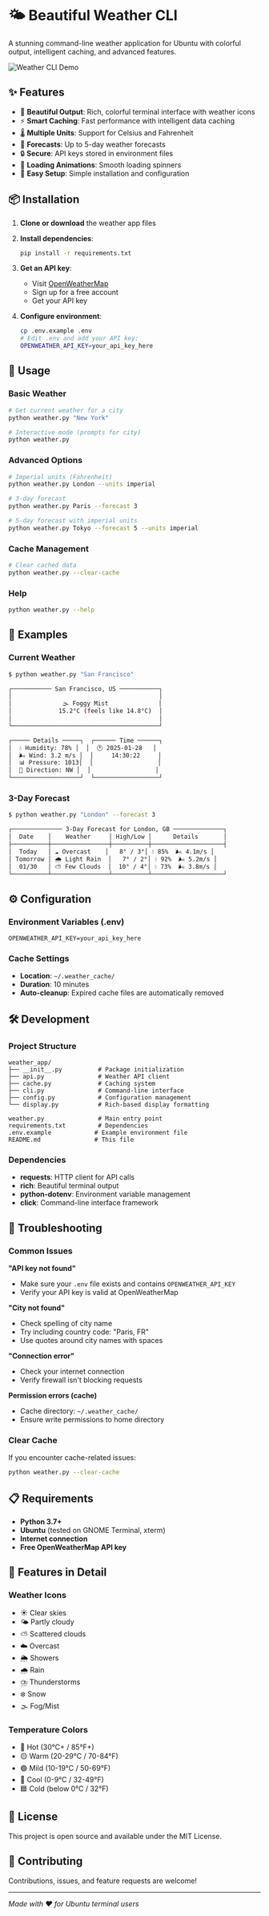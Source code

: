 # 🌤️ Beautiful Weather CLI

A stunning command-line weather application for Ubuntu with colorful output, intelligent caching, and advanced features.

![Weather CLI Demo](https://images.unsplash.com/photo-1504608524841-42fe6f032b4b?w=800&h=200&fit=crop)

## ✨ Features

- 🎨 **Beautiful Output**: Rich, colorful terminal interface with weather icons
- ⚡ **Smart Caching**: Fast performance with intelligent data caching
- 🌡️ **Multiple Units**: Support for Celsius and Fahrenheit
- 📅 **Forecasts**: Up to 5-day weather forecasts
- 🔒 **Secure**: API keys stored in environment files
- 💫 **Loading Animations**: Smooth loading spinners
- 🚀 **Easy Setup**: Simple installation and configuration

## 📦 Installation

1. **Clone or download** the weather app files
2. **Install dependencies**:
   ```bash
   pip install -r requirements.txt
   ```

3. **Get an API key**:
   - Visit [OpenWeatherMap](https://openweathermap.org/api)
   - Sign up for a free account
   - Get your API key

4. **Configure environment**:
   ```bash
   cp .env.example .env
   # Edit .env and add your API key:
   OPENWEATHER_API_KEY=your_api_key_here
   ```

## 🚀 Usage

### Basic Weather
```bash
# Get current weather for a city
python weather.py "New York"

# Interactive mode (prompts for city)
python weather.py
```

### Advanced Options
```bash
# Imperial units (Fahrenheit)
python weather.py London --units imperial

# 3-day forecast
python weather.py Paris --forecast 3

# 5-day forecast with imperial units
python weather.py Tokyo --forecast 5 --units imperial
```

### Cache Management
```bash
# Clear cached data
python weather.py --clear-cache
```

### Help
```bash
python weather.py --help
```

## 🎯 Examples

### Current Weather
```bash
$ python weather.py "San Francisco"

┌─────────── San Francisco, US ───────────┐
│                                         │
│              🌫️ Foggy Mist              │
│             15.2°C (feels like 14.8°C)  │
│                                         │
└─────────────────────────────────────────┘

┌───── Details ─────┐  ┌────── Time ──────┐
│  💧 Humidity: 78% │  │  🕐 2025-01-28   │
│  🌬️ Wind: 3.2 m/s │  │     14:30:22     │
│  📊 Pressure: 1013│  │                  │
│  🧭 Direction: NW │  │                  │
└───────────────────┘  └──────────────────┘
```

### 3-Day Forecast
```bash
$ python weather.py "London" --forecast 3

┌────────────── 3-Day Forecast for London, GB ──────────────┐
│  Date    │    Weather     │ High/Low │      Details       │
├──────────┼────────────────┼──────────┼────────────────────┤
│  Today   │ ☁️ Overcast    │   8° / 3°│ 💧 85%  🌬️ 4.1m/s │
│ Tomorrow │ 🌧️ Light Rain  │   7° / 2°│ 💧 92%  🌬️ 5.2m/s │
│  01/30   │ ⛅ Few Clouds  │  10° / 4°│ 💧 73%  🌬️ 3.8m/s │
└──────────┴────────────────┴──────────┴────────────────────┘
```

## ⚙️ Configuration

### Environment Variables (.env)
```env
OPENWEATHER_API_KEY=your_api_key_here
```

### Cache Settings
- **Location**: `~/.weather_cache/`
- **Duration**: 10 minutes
- **Auto-cleanup**: Expired cache files are automatically removed

## 🛠️ Development

### Project Structure
```
weather_app/
├── __init__.py          # Package initialization
├── api.py               # Weather API client
├── cache.py             # Caching system
├── cli.py               # Command-line interface
├── config.py            # Configuration management
└── display.py           # Rich-based display formatting

weather.py               # Main entry point
requirements.txt         # Dependencies
.env.example            # Example environment file
README.md               # This file
```

### Dependencies
- **requests**: HTTP client for API calls
- **rich**: Beautiful terminal output
- **python-dotenv**: Environment variable management
- **click**: Command-line interface framework

## 🔧 Troubleshooting

### Common Issues

**"API key not found"**
- Make sure your `.env` file exists and contains `OPENWEATHER_API_KEY`
- Verify your API key is valid at OpenWeatherMap

**"City not found"**
- Check spelling of city name
- Try including country code: "Paris, FR"
- Use quotes around city names with spaces

**"Connection error"**
- Check your internet connection
- Verify firewall isn't blocking requests

**Permission errors (cache)**
- Cache directory: `~/.weather_cache/`
- Ensure write permissions to home directory

### Clear Cache
If you encounter cache-related issues:
```bash
python weather.py --clear-cache
```

## 📋 Requirements

- **Python 3.7+**
- **Ubuntu** (tested on GNOME Terminal, xterm)
- **Internet connection**
- **Free OpenWeatherMap API key**

## 🌟 Features in Detail

### Weather Icons
- ☀️ Clear skies
- 🌤️ Partly cloudy
- ⛅ Scattered clouds
- ☁️ Overcast
- 🌦️ Showers
- 🌧️ Rain
- ⛈️ Thunderstorms
- ❄️ Snow
- 🌫️ Fog/Mist

### Temperature Colors
- 🔴 Hot (30°C+ / 85°F+)
- 🟡 Warm (20-29°C / 70-84°F)
- 🟢 Mild (10-19°C / 50-69°F)
- 🔵 Cool (0-9°C / 32-49°F)
- 🟦 Cold (below 0°C / 32°F)

## 📄 License

This project is open source and available under the MIT License.

## 🤝 Contributing

Contributions, issues, and feature requests are welcome!

---

*Made with ❤️ for Ubuntu terminal users*